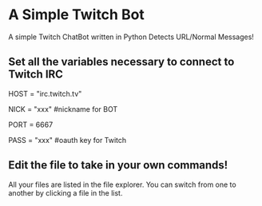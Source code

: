 # A Simple Twitch Bot
A simple Twitch ChatBot written in Python
Detects URL/Normal Messages!

## Set all the variables necessary to connect to Twitch IRC

HOST = "irc.twitch.tv"

NICK = "xxx" #nickname for BOT

PORT = 6667

PASS = "xxx" #oauth key for Twitch


## Edit the file to take in your own commands!

All your files are listed in the file explorer. You can switch from one to another by clicking a file in the list.

